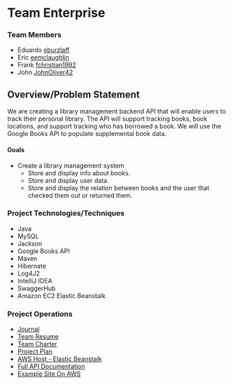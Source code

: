 # Team Enterprise
### Team Members
* Eduardo [eburzlaff](https://github.com/eburzlaff/RealEstateApp)
* Eric [eemclaughlin](https://github.com/eemclaughlin/indieProject)
* Frank [fchristian1992](https://github.com/fchristian1992/pcHardwareViewer)
* John [JohnOliver42](https://github.com/johnoliver42/InvoiceMaker)

## Overview/Problem Statement
We are creating a library management backend API that will enable users to track their personal library. The API will 
support tracking books, book locations, and support tracking who has borrowed a book.    We will use the Google Books API to 
populate supplemental book data.

#### Goals
* Create a library management system 
  * Store and display info about books.
  * Store and display user data.
  * Store and display the relation between books and the user that checked them out or returned them.

### Project Technologies/Techniques
* Java
* MySQL
* Jackson
* Google Books API
* Maven
* Hibernate
* Log4J2
* IntelliJ IDEA
* SwaggerHub
* Amazon EC2 Elastic Beanstalk

### Project Operations
* [Journal](designDocuments/journal.md)
* [Team Resume](designDocuments/resume.md)
* [Team Charter](designDocuments/charter.md)
* [Project Plan](designDocuments/projectPlan.md)
* [AWS Host - Elastic Beanstalk](http://teamenterprise-env.eba-q5tmzh33.us-east-2.elasticbeanstalk.com/library/)
* [Full API Documentation](https://app.swaggerhub.com/apis-docs/EBURZLAFF_1/LibraryAPI/1.0.0)
* [Example Site On AWS](http://teamenterprise-env.eba-q5tmzh33.us-east-2.elasticbeanstalk.com/library/)